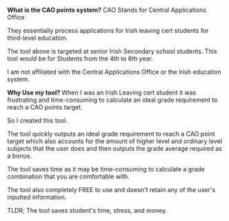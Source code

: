 **What is the CAO points system?** 
CAO Stands for Central Applications Office

They essentially process applications for Irish leaving cert students for third-level education.

The tool above is targeted at senior Irish Secondary school students. This tool would be for Students from the 4th to 6th year.

I am not affiliated with the Central Applications Office or the Irish education system.

**Why Use my tool?**
When I was an Irish Leaving cert student it was frustrating and time-consuming to calculate an ideal grade requirement to reach a CAO points target.

So I created this tool.

The tool quickly outputs an ideal grade requirement to reach a CAO point target which also accounts for the amount of higher level and ordinary level subjects that the user does and then outputs the grade average required as a bonus.

The tool saves time as it may be time-consuming to calculate a grade combination that you are comfortable with.

The tool also completely FREE to use and doesn't retain any of the user's inputted information.

TLDR; The tool saves student's time, stress, and money.
